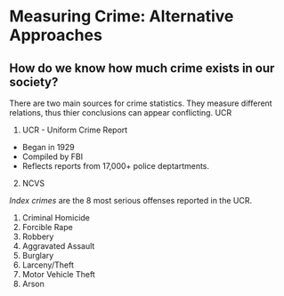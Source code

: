 Measuring Crime: Alternative Approaches
=======================================

How do we know how much crime exists in our society?
----------------------------------------------------
There are two main sources for crime statistics. They measure different
relations, thus thier conclusions can appear conflicting.  UCR

1. UCR - Uniform Crime Report
  * Began in 1929
  * Compiled by FBI
  * Reflects reports from 17,000+ police deptartments.
2. NCVS 


*Index crimes* are the 8 most serious offenses reported in the UCR.
1. Criminal Homicide
2. Forcible Rape
3. Robbery
4. Aggravated Assault
5. Burglary
6. Larceny/Theft
7. Motor Vehicle Theft
8. Arson
